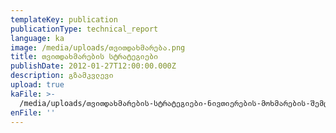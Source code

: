 ```yaml
---
templateKey: publication
publicationType: technical_report
language: ka
image: /media/uploads/თვითდახმარება.png
title: თვითდახმარების სტრატეგიები
publishDate: 2012-01-27T12:00:00.000Z
description: გზამკვლევი
upload: true
kaFile: >-
  /media/uploads/თვითდახმარების-სტრატეგიები-ნივთიერების-მოხმარების-შემცირების-ან-შეწყვეტისთვის-გზამკვლევი.pdf
enFile: ''
---
```


